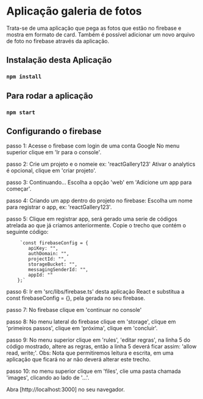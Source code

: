 # Aplicação galeria de fotos

Trata-se de uma aplicação que pega as fotos que estão no firebase e mostra em formato de
card. Também é possível adicionar um novo arquivo de foto no firebase através da aplicação.


## Instalação desta Aplicação
### `npm install`

## Para rodar a aplicação
### `npm start`


## Configurando o firebase
passo 1: Acesse o firebase com login de uma conta Google
         No menu superior clique em 'Ir para o console'.

passo 2: Crie um projeto e o nomeie ex: 'reactGallery123'
         Ativar o analytics é opcional, clique em 'criar projeto'.

passo 3: Continuando... Escolha a opção 'web' em 'Adicione um app para começar'.

passo 4: Criando um app dentro do projeto no firebase:
         Escolha um nome para registrar o app, ex: 'reactGallery123'.

passo 5: Clique em registrar app, será gerado uma serie de códigos atrelada ao que já
         criamos anteriormente. Copie o trecho que contém o seguinte código:

         `const firebaseConfig = {
            apiKey: "",
            authDomain: "",
            projectId: "",
            storageBucket: "",
            messagingSenderId: "",
            appId: ""
        };`

passo 6: Ir em 'src/libs/firebase.ts' desta aplicação React e substitua a const firebaseConfig = {},
         pela gerada no seu firebase.

passo 7: No firebase clique em 'continuar no console'

passo 8: No menu lateral do firebase clique em 'storage', clique em 'primeiros passos',
         clique em 'próxima', clique em 'concluir'.

passo 9: No menu superior clique em 'rules', 'editar regras', na linha 5 do código mostrado,
         altere as regras, então a linha 5 deverá ficar assim: 'allow read, write;'.
         Obs: Nota que permitiremos leitura e escrita, em uma aplicação que ficará 
         no ar não deverá alterar este trecho.

passo 10: no menu superior clique em 'files', clie uma pasta chamada 'images', clicando
        ao lado de '...'.

Abra [http://localhost:3000] no seu navegador.
